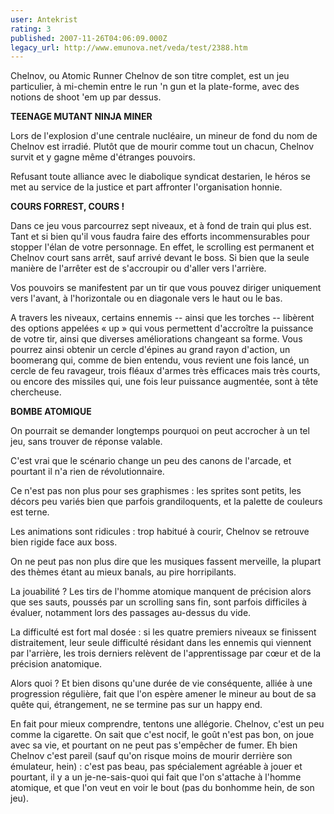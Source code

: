 ```yaml
---
user: Antekrist
rating: 3
published: 2007-11-26T04:06:09.000Z
legacy_url: http://www.emunova.net/veda/test/2388.htm
---
```

Chelnov, ou Atomic Runner Chelnov de son titre complet, est un jeu particulier, à mi-chemin entre le run 'n gun et la plate-forme, avec des notions de shoot 'em up par dessus.  

  

**TEENAGE MUTANT NINJA MINER**  

Lors de l'explosion d'une centrale nucléaire, un mineur de fond du nom de Chelnov est irradié. Plutôt que de mourir comme tout un chacun, Chelnov survit et y gagne même d'étranges pouvoirs.  

Refusant toute alliance avec le diabolique syndicat destarien, le héros se met au service de la justice et part affronter l'organisation honnie.  

  

**COURS FORREST, COURS !**  

Dans ce jeu vous parcourrez sept niveaux, et à fond de train qui plus est. Tant et si bien qu'il vous faudra faire des efforts incommensurables pour stopper l'élan de votre personnage. En effet, le scrolling est permanent et Chelnov court sans arrêt, sauf arrivé devant le boss. Si bien que la seule manière de l'arrêter est de s'accroupir ou d'aller vers l'arrière.  

Vos pouvoirs se manifestent par un tir que vous pouvez diriger uniquement vers l'avant, à l'horizontale ou en diagonale vers le haut ou le bas.  

A travers les niveaux, certains ennemis -- ainsi que les torches -- libèrent des options appelées « up » qui vous permettent d'accroître la puissance de votre tir, ainsi que diverses améliorations changeant sa forme. Vous pourrez ainsi obtenir un cercle d'épines au grand rayon d'action, un boomerang qui, comme de bien entendu, vous revient une fois lancé, un cercle de feu ravageur, trois fléaux d'armes très efficaces mais très courts, ou encore des missiles qui, une fois leur puissance augmentée, sont à tête chercheuse.  

  

**BOMBE ATOMIQUE**  

On pourrait se demander longtemps pourquoi on peut accrocher à un tel jeu, sans trouver de réponse valable.  

C'est vrai que le scénario change un peu des canons de l'arcade, et pourtant il n'a rien de révolutionnaire.  

Ce n'est pas non plus pour ses graphismes : les sprites sont petits, les décors peu variés bien que parfois grandiloquents, et la palette de couleurs est terne.  

Les animations sont ridicules : trop habitué à courir, Chelnov se retrouve bien rigide face aux boss.  

On ne peut pas non plus dire que les musiques fassent merveille, la plupart des thèmes étant au mieux banals, au pire horripilants.  

La jouabilité ? Les tirs de l'homme atomique manquent de précision alors que ses sauts, poussés par un scrolling sans fin, sont parfois difficiles à évaluer, notamment lors des passages au-dessus du vide.  

La difficulté est fort mal dosée : si les quatre premiers niveaux se finissent distraitement, leur seule difficulté résidant dans les ennemis qui viennent par l'arrière, les trois derniers relèvent de l'apprentissage par cœur et de la précision anatomique.  

Alors quoi ? Et bien disons qu'une durée de vie conséquente, alliée à une progression régulière, fait que l'on espère amener le mineur au bout de sa quête qui, étrangement, ne se termine pas sur un happy end.  

En fait pour mieux comprendre, tentons une allégorie. Chelnov, c'est un peu comme la cigarette. On sait que c'est nocif, le goût n'est pas bon, on joue avec sa vie, et pourtant on ne peut pas s'empêcher de fumer. Eh bien Chelnov c'est pareil (sauf qu'on risque moins de mourir derrière son émulateur, hein) : c'est pas beau, pas spécialement agréable à jouer et pourtant, il y a un je-ne-sais-quoi qui fait que l'on s'attache à l'homme atomique, et que l'on veut en voir le bout (pas du bonhomme hein, de son jeu).